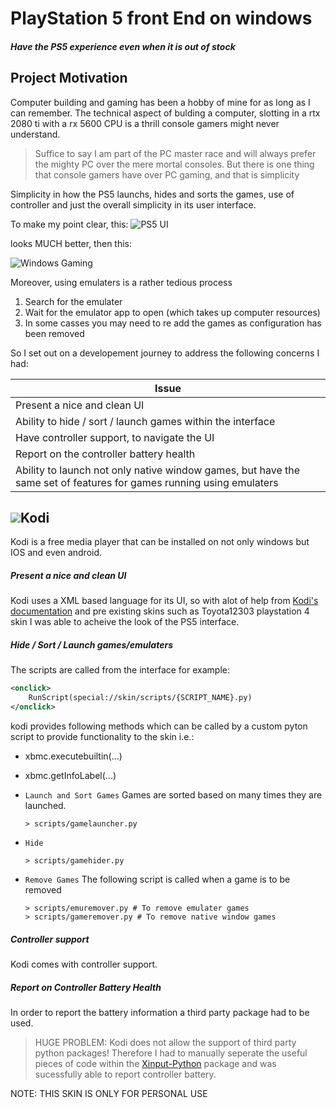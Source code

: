 # PlayStation 5 front End on windows
#### _Have the PS5 experience even when it is out of stock_

## Project Motivation
Computer building and gaming has been a hobby of mine for as long as I can remember. The technical aspect of bulding a computer, slotting in a rtx 2080 ti with a rx 5600 CPU is a thrill console gamers might never understand. 
> Suffice to say I am part of the PC master race and will always prefer the mighty PC over the mere mortal consoles.
> But there is one thing that console gamers have over PC gaming, and that is simplicity

Simplicity in how the PS5 launchs, hides and sorts the games, use of controller and just the overall simplicity in its user interface.

To make my point clear, this:
![PS5 UI](https://www.siliconera.com/wp-content/uploads/2020/10/ps5-ui-ps5-ux-playstation-5-ui-playstation-5-ux.jpg)

looks MUCH better, then this: 

![Windows Gaming](https://www.tenforums.com/attachments/gaming/177703d1519053837t-cant-delete-steam-game-shortcuts-untitled.png)

Moreover, using emulaters is a rather tedious process
 1. Search for the emulater
 2. Wait for the emulator app to open (which takes up computer resources)
 2. In some casses you may need to re add the games as configuration has been removed

So I set out on a developement journey to address the following concerns I had:

| Issue |
| ------ |
| Present a nice and clean UI 
| Ability to hide / sort / launch games within the interface 
| Have controller support, to navigate the UI
| Report on the controller battery health
| Ability to launch not only native window games, but have the same set of features for games running using emulaters

## ![](https://icons-for-free.com/iconfiles/png/128/super+tiny+icons+kodi-1324450744765209471.png)Kodi
Kodi is a free media player that can be installed on not only windows but IOS and even android. 
##### Present a nice and clean UI
Kodi uses a XML based language for its UI, so with alot of help from  [Kodi's documentation](https://kodi.wiki/view/Development) and pre existing skins such as Toyota12303 playstation 4 skin I was able to acheive the look of the PS5 interface.
##### Hide / Sort / Launch games/emulaters
The scripts are called from the interface for example:
```xml
<onclick>
    RunScript(special://skin/scripts/{SCRIPT_NAME}.py)
</onclick>
```
kodi provides following methods which can be called by a custom pyton script to provide functionality to the skin i.e.:
- xbmc.executebuiltin(...)
- xbmc.getInfoLabel(...)

- ```Launch and Sort Games``` Games are sorted based on many times they are launched.
    ```
    > scripts/gamelauncher.py
    ```
- ```Hide``` 
    ```
    > scripts/gamehider.py
    ```
- ```Remove Games``` The following script is called when a game is to be removed 
    ```
    > scripts/emuremover.py # To remove emulater games
    > scripts/gameremover.py # To remove native window games
    ```
##### Controller support
Kodi comes with controller support. 
##### Report on Controller Battery Health
In order to report the battery information a third party package had to be used. 
> HUGE PROBLEM: Kodi does not allow the support of third party python packages! Therefore I had to manually seperate the useful pieces of code within the [Xinput-Python](https://github.com/Zuzu-Typ/XInput-Python) package and was sucessfully able to report controller battery.

NOTE: THIS SKIN IS ONLY FOR PERSONAL USE
